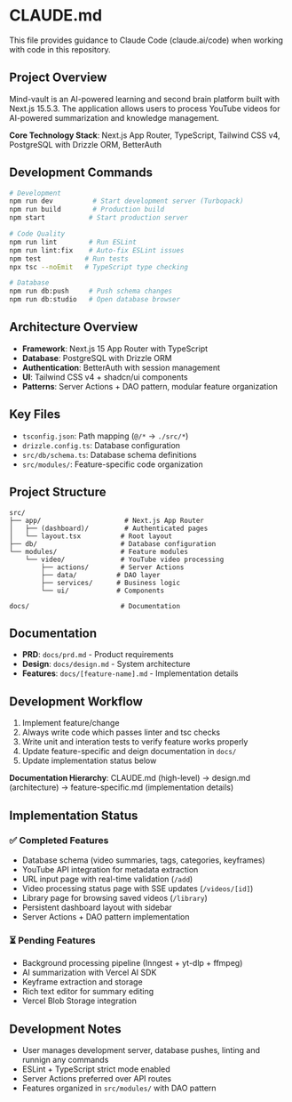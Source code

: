 # CLAUDE.md

This file provides guidance to Claude Code (claude.ai/code) when working with code in this repository.

## Project Overview

Mind-vault is an AI-powered learning and second brain platform built with Next.js 15.5.3. The application allows users to process YouTube videos for AI-powered summarization and knowledge management.

**Core Technology Stack**: Next.js App Router, TypeScript, Tailwind CSS v4, PostgreSQL with Drizzle ORM, BetterAuth 

## Development Commands

```bash
# Development
npm run dev          # Start development server (Turbopack)
npm run build        # Production build
npm start           # Start production server

# Code Quality
npm run lint        # Run ESLint
npm run lint:fix    # Auto-fix ESLint issues
npm test           # Run tests
npx tsc --noEmit   # TypeScript type checking

# Database
npm run db:push     # Push schema changes
npm run db:studio   # Open database browser
```

## Architecture Overview

- **Framework**: Next.js 15 App Router with TypeScript
- **Database**: PostgreSQL with Drizzle ORM
- **Authentication**: BetterAuth with session management
- **UI**: Tailwind CSS v4 + shadcn/ui components
- **Patterns**: Server Actions + DAO pattern, modular feature organization

## Key Files

- `tsconfig.json`: Path mapping (`@/*` → `./src/*`)
- `drizzle.config.ts`: Database configuration
- `src/db/schema.ts`: Database schema definitions
- `src/modules/`: Feature-specific code organization

## Project Structure

```
src/
├── app/                     # Next.js App Router
│   ├── (dashboard)/         # Authenticated pages
│   └── layout.tsx          # Root layout
├── db/                     # Database configuration
└── modules/                # Feature modules
    └── video/              # YouTube video processing
        ├── actions/        # Server Actions
        ├── data/          # DAO layer
        ├── services/      # Business logic
        └── ui/            # Components

docs/                       # Documentation
```

## Documentation

- **PRD**: `docs/prd.md` - Product requirements
- **Design**: `docs/design.md` - System architecture  
- **Features**: `docs/[feature-name].md` - Implementation details

## Development Workflow

1. Implement feature/change 
2. Always write code which passes linter and tsc checks
3. Write unit and interation tests to verify feature works properly
4. Update feature-specific and deign documentation in `docs/`
5. Update implementation status below

**Documentation Hierarchy**: CLAUDE.md (high-level) → design.md (architecture) → feature-specific.md (implementation details)

## Implementation Status

### ✅ Completed Features
- Database schema (video summaries, tags, categories, keyframes)
- YouTube API integration for metadata extraction
- URL input page with real-time validation (`/add`)
- Video processing status page with SSE updates (`/videos/[id]`)
- Library page for browsing saved videos (`/library`)
- Persistent dashboard layout with sidebar
- Server Actions + DAO pattern implementation

### ⏳ Pending Features  
- Background processing pipeline (Inngest + yt-dlp + ffmpeg)
- AI summarization with Vercel AI SDK
- Keyframe extraction and storage
- Rich text editor for summary editing
- Vercel Blob Storage integration

## Development Notes
- User manages development server, database pushes, linting and runnign any commands
- ESLint + TypeScript strict mode enabled
- Server Actions preferred over API routes
- Features organized in `src/modules/` with DAO pattern